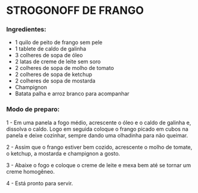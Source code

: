 # STROGONOFF DE FRANGO

### Ingredientes:
- 1 quilo de peito de frango sem pele
- 1 tablete de caldo de galinha
- 3 colheres de sopa de óleo
- 2 latas de creme de leite sem soro
- 2 colheres de sopa de molho de tomato
- 2 colheres de sopa de ketchup
- 2 colheres de sopa de mostarda
- Champignon
- Batata palha e arroz branco para acompanhar

### Modo de preparo:

1 - Em uma panela a fogo médio, acrescente o óleo e o caldo de galinha e, dissolva o caldo. Logo em seguida coloque o frango picado em cubos na panela e deixe cozinhar, sempre dando uma olhadinha para não queimar.

2 - Assim que o frango estiver bem cozido, acrescente o molho de tomate, o ketchup, a mostarda e champignon a gosto.

3 - Abaixe o fogo e coloque o creme de leite e mexa bem até se tornar um creme homogêneo.

4 - Está pronto para servir. 

